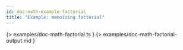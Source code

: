 ```yaml
---
id: doc-math-example-factorial
title: "Example: memoizing factorial"
---
```


{> examples/doc-math-factorial.ts }
{> examples/doc-math-factorial-output.md }
